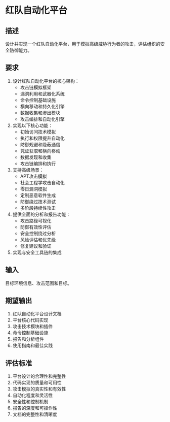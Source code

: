 # 红队自动化平台

## 描述
设计并实现一个红队自动化平台，用于模拟高级威胁行为者的攻击，评估组织的安全防御能力。

## 要求
1. 设计红队自动化平台的核心架构：
   - 攻击链模拟框架
   - 漏洞利用和武器化系统
   - 命令控制基础设施
   - 横向移动和持久化引擎
   - 数据收集和渗出模块
   - 攻击编排和自动化引擎
2. 实现以下核心功能：
   - 初始访问技术模拟
   - 执行和权限提升自动化
   - 防御规避和隐蔽通信
   - 凭证获取和横向移动
   - 数据发现和收集
   - 攻击链编排和执行
3. 支持高级场景：
   - APT攻击模拟
   - 社会工程学攻击自动化
   - 零日漏洞模拟
   - 定制恶意软件生成
   - 防御绕过技术测试
   - 多阶段持续性攻击
4. 提供全面的分析和报告功能：
   - 攻击路径可视化
   - 防御有效性评估
   - 安全控制绕过分析
   - 风险评估和优先级
   - 修复建议和验证
5. 实现与安全工具链的集成

## 输入
目标环境信息、攻击范围和目标。

## 期望输出
1. 红队自动化平台设计文档
2. 平台核心代码实现
3. 攻击技术模块和插件
4. 命令控制基础设施
5. 报告和分析组件
6. 使用指南和最佳实践

## 评估标准
1. 平台设计的合理性和完整性
2. 代码实现的质量和可用性
3. 攻击模拟的真实性和有效性
4. 自动化程度和灵活性
5. 安全性和控制机制
6. 报告的深度和可操作性
7. 文档的完整性和清晰度